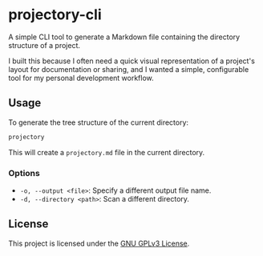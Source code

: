 # projectory-cli

A simple CLI tool to generate a Markdown file containing the directory structure of a project.

I built this because I often need a quick visual representation of a project's layout for documentation or sharing, and I wanted a simple, configurable tool for my personal development workflow.

## Usage

To generate the tree structure of the current directory:
```bash
projectory
```

This will create a `projectory.md` file in the current directory.

### Options

- `-o, --output <file>`: Specify a different output file name.
- `-d, --directory <path>`: Scan a different directory.

## License

This project is licensed under the [GNU GPLv3 License](LICENSE).
